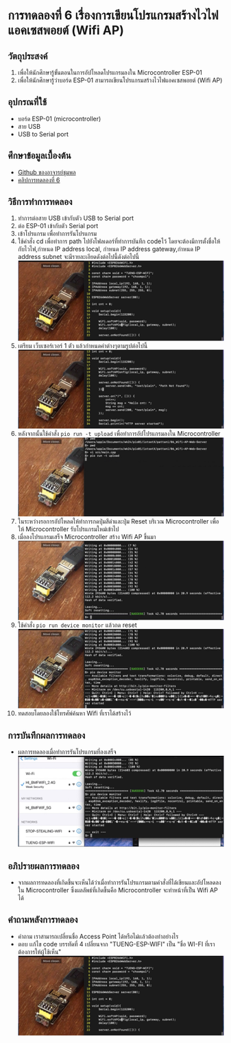 # การทดลองที่ 6 เรื่องการเขียนโปรแกรมสร้างไวไฟแอคเซสพอยต์ (Wifi AP)
## วัตถุประสงค์
1. เพื่อให้นักศึกษารู้ขั้นตอนในการอัปโหลดโปรแกรมลงใน Microcontroller ESP-01
2. เพื่อให้นักศึกษารู้ว่าบอร์ด ESP-01 สามารถเขียนโปรแกรมสร้างไวไฟแอคเซสพอยต์ (Wifi AP)
## อุปกรณที่ใช้
* บอร์ด ESP-01 (microcontroller)
* สาย USB
* USB to Serial port
## ศึกษาข้อมูลเบื้องต้น
* [Github ของอาจารย์ชุมพล](https://github.com/choompol-boonmee/lab63b)
* [คลิปการทดลองที่ 6](https://www.youtube.com/watch?v=T26DVHePlTs)
## วิธีการทำการทดลอง
 1. ทำการต่อสาย USB เข้ากับตัว USB to Serial port 
 2. ต่อ ESP-01 เข้ากับตัว Serial port
 3. เข้าโปรแกรม เพื่อทำการรันโปรแกรม 
 4. ใช้คำสั่ง cd เพื่อทำการ path ไปยังโฟลเดอร์ที่ทำการบันทึก codeไว้ โดยจะต้องมีการตั้งชื่อให้กับไวไฟ,กำหนด IP address local, กำหนด IP address gateway,กำหนด IP address subnet จะมีรายละเอียดดังต่อไปนี้ดังต่อไปนี้ ![GitHub Logo](https://github.com/chanipamuk/lab63b/blob/main/image/Lab6/LAB6_%E0%B9%92%E0%B9%91%E0%B9%90%E0%B9%93%E0%B9%92%E0%B9%93_0.jpg?raw=true)
 5. เตรียม เว็บเซอร์เวอร์ 1 ตัว แล้วกำหนดค่าต่างๆตามรูปต่อไปนี้  ![GitHub Logo](https://github.com/chanipamuk/lab63b/blob/main/image/Lab6/LAB6_%E0%B9%92%E0%B9%91%E0%B9%90%E0%B9%93%E0%B9%92%E0%B9%93_1.jpg?raw=true)
 6. หลังจากนั้นใช้คำสั่ง `pio run -t upload` เพื่อทำการอัปโปรแกรมลงใน Microcontroller ![GitHub Logo](https://github.com/chanipamuk/lab63b/blob/main/image/Lab6/LAB6_%E0%B9%92%E0%B9%91%E0%B9%90%E0%B9%93%E0%B9%92%E0%B9%93_2.jpg?raw=true)
 7. ในระหว่างรอการอัปโหลดให้ทำการกดปุ่มสีดำและปุ่ม Reset บริเวณ Microcontroller เพื่อให้ Microcontroller รับโปรแกรมใหม่เข้าไป 
 8. เมื่อลงโปรแกรมเสร็จ Microcontroller สร้าง Wifi AP ขึ้นมา![GitHub Logo](https://github.com/chanipamuk/lab63b/blob/main/image/Lab6/LAB6_%E0%B9%92%E0%B9%91%E0%B9%90%E0%B9%93%E0%B9%92%E0%B9%93_3.jpg?raw=true)
 9. ใช้คำสั่ง `pio run device monitor` แล้วกด reset ![GitHub Logo](https://github.com/chanipamuk/lab63b/blob/main/image/Lab6/LAB6_%E0%B9%92%E0%B9%91%E0%B9%90%E0%B9%93%E0%B9%92%E0%B9%93_4.jpg?raw=true)
 10. ทดสอบโดยลองใช้โทรศัพ์ค้นหา Wifi ที่เราได้สร้างไว้
## การบันทึกผลการทดลอง
* ผลการทดลองเมื่อทำการรันโปรแกรมที่ลงเสร็จ ![GitHub Logo](https://github.com/chanipamuk/lab63b/blob/main/image/Lab6/LAB6_%E0%B9%92%E0%B9%91%E0%B9%90%E0%B9%93%E0%B9%92%E0%B9%93_5.jpg?raw=true)
## อภิปรายผลการทดลอง
* จากผลการทดลองที่เกิดขึ้นจะเห็นได้ว่าเมื่อทำการรันโปรแกรมตามคำสั่งที่ได้เขียนและอัปโหลดลงใน Microcontroller ซึ่งผลลัพธ์ที่เกิดขึ้นคือ Microcontroller จะทำหน้าที่เป็น Wifi AP ได้
## คำถามหลังการทดลอง
* คำถาม เราสามารถเปลี่ยนชื่อ Access Point ได้หรือไม่เเล้วต้องทำอย่างไร
* ตอบ เเก้ไข code บรรทัดที่ 4 เปลี่ยนจาก "TUENG-ESP-WIFI" เป็น "ชื่อ WI-FI ที่เราต้องการให้ผู้ใช้เห็น"![GitHub Logo](https://github.com/chanipamuk/lab63b/blob/main/image/Lab6/LAB6_%E0%B9%92%E0%B9%91%E0%B9%90%E0%B9%93%E0%B9%92%E0%B9%93_0.jpg?raw=true)



